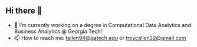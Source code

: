 ## Hi there 👋
- 🔭 I’m currently working on a degree in Computational Data Analytics and Business Analytics @ Georgia Tech!
- 📫 How to reach me: tallen94@gatech.edu or troycallen22@gmail.com

